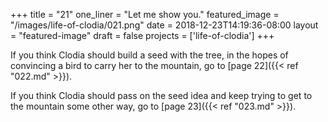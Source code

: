 +++
title = "21"
one_liner = "Let me show you."
featured_image = "/images/life-of-clodia/021.png"
date = 2018-12-23T14:19:36-08:00
layout = "featured-image"
draft = false
projects = ['life-of-clodia']
+++

If you think Clodia should build a seed with the tree, in the hopes of convincing a bird to carry her to the mountain, go to [page 22]({{< ref "022.md" >}}).

If you think Clodia should pass on the seed idea and keep trying to get to the mountain some other way, go to [page 23]({{< ref "023.md" >}}).


